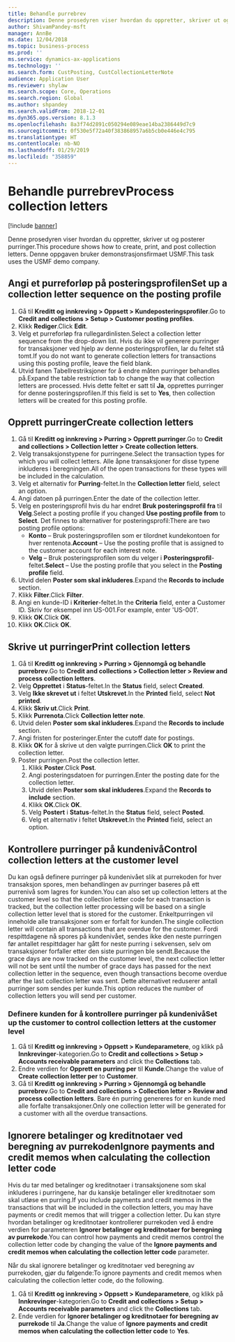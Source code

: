 ```yaml
---
title: Behandle purrebrev
description: Denne prosedyren viser hvordan du oppretter, skriver ut og posterer purringer.
author: ShivamPandey-msft
manager: AnnBe
ms.date: 12/04/2018
ms.topic: business-process
ms.prod: ''
ms.service: dynamics-ax-applications
ms.technology: ''
ms.search.form: CustPosting, CustCollectionLetterNote
audience: Application User
ms.reviewer: shylaw
ms.search.scope: Core, Operations
ms.search.region: Global
ms.author: shpandey
ms.search.validFrom: 2018-12-01
ms.dyn365.ops.version: 8.1.3
ms.openlocfilehash: 8a3f74d2891c050294e089eae14ba2386449d7c9
ms.sourcegitcommit: 0f530e5f72a40f383868957a6b5cb0e446e4c795
ms.translationtype: HT
ms.contentlocale: nb-NO
ms.lasthandoff: 01/29/2019
ms.locfileid: "358859"
---
```

# <a name="process-collection-letters"></a><span data-ttu-id="9d2db-103">Behandle purrebrev</span><span class="sxs-lookup"><span data-stu-id="9d2db-103">Process collection letters</span></span>

[!include [banner](../../includes/banner.md)]

<span data-ttu-id="9d2db-104">Denne prosedyren viser hvordan du oppretter, skriver ut og posterer purringer.</span><span class="sxs-lookup"><span data-stu-id="9d2db-104">This procedure shows how to create, print, and post collection letters.</span></span> <span data-ttu-id="9d2db-105">Denne oppgaven bruker demonstrasjonsfirmaet USMF.</span><span class="sxs-lookup"><span data-stu-id="9d2db-105">This task uses the USMF demo company.</span></span>

## <a name="set-up-a-collection-letter-sequence-on-the-posting-profile"></a><span data-ttu-id="9d2db-106">Angi et purreforløp på posteringsprofilen</span><span class="sxs-lookup"><span data-stu-id="9d2db-106">Set up a collection letter sequence on the posting profile</span></span>
1. <span data-ttu-id="9d2db-107">Gå til **Kreditt og innkreving > Oppsett > Kundeposteringsprofiler**.</span><span class="sxs-lookup"><span data-stu-id="9d2db-107">Go to **Credit and collections > Setup > Customer posting profiles**.</span></span>
2. <span data-ttu-id="9d2db-108">Klikk **Rediger**.</span><span class="sxs-lookup"><span data-stu-id="9d2db-108">Click **Edit**.</span></span>
3. <span data-ttu-id="9d2db-109">Velg et purreforløp fra rullegardinlisten.</span><span class="sxs-lookup"><span data-stu-id="9d2db-109">Select a collection letter sequence from the drop-down list.</span></span> <span data-ttu-id="9d2db-110">Hvis du ikke vil generere purringer for transaksjoner ved hjelp av denne posteringsprofilen, lar du feltet stå tomt.</span><span class="sxs-lookup"><span data-stu-id="9d2db-110">If you do not want to generate collection letters for transactions using this posting profile, leave the field blank.</span></span>  
4. <span data-ttu-id="9d2db-111">Utvid fanen Tabellrestriksjoner for å endre måten purringer behandles på.</span><span class="sxs-lookup"><span data-stu-id="9d2db-111">Expand the table restriction tab to change the way that collection letters are processed.</span></span> <span data-ttu-id="9d2db-112">Hvis dette feltet er satt til **Ja**, opprettes purringer for denne posteringsprofilen.</span><span class="sxs-lookup"><span data-stu-id="9d2db-112">If this field is set to **Yes**, then collection letters will be created for this posting profile.</span></span>  

## <a name="create-collection-letters"></a><span data-ttu-id="9d2db-113">Opprett purringer</span><span class="sxs-lookup"><span data-stu-id="9d2db-113">Create collection letters</span></span>
1. <span data-ttu-id="9d2db-114">Gå til **Kreditt og innkreving > Purring > Opprett purringer**.</span><span class="sxs-lookup"><span data-stu-id="9d2db-114">Go to **Credit and collections > Collection letter > Create collection letters**.</span></span>
2. <span data-ttu-id="9d2db-115">Velg transaksjonstypene for purringene.</span><span class="sxs-lookup"><span data-stu-id="9d2db-115">Select the transaction types for which you will collect letters.</span></span> <span data-ttu-id="9d2db-116">Alle åpne transaksjoner for disse typene inkluderes i beregningen.</span><span class="sxs-lookup"><span data-stu-id="9d2db-116">All of the open transactions for these types will be included in the calculation.</span></span>  
2. <span data-ttu-id="9d2db-117">Velg et alternativ for **Purring**-feltet.</span><span class="sxs-lookup"><span data-stu-id="9d2db-117">In the **Collection letter** field, select an option.</span></span>
3. <span data-ttu-id="9d2db-118">Angi datoen på purringen.</span><span class="sxs-lookup"><span data-stu-id="9d2db-118">Enter the date of the collection letter.</span></span>
4. <span data-ttu-id="9d2db-119">Velg en posteringsprofil hvis du har endret **Bruk posteringsprofil fra** til **Velg**.</span><span class="sxs-lookup"><span data-stu-id="9d2db-119">Select a posting profile if you changed **Use posting profile from** to **Select**.</span></span> <span data-ttu-id="9d2db-120">Det finnes to alternativer for posteringsprofil:</span><span class="sxs-lookup"><span data-stu-id="9d2db-120">There are two posting profile options:</span></span>   
   - <span data-ttu-id="9d2db-121">**Konto** – Bruk posteringsprofilen som er tilordnet kundekontoen for hver rentenota.</span><span class="sxs-lookup"><span data-stu-id="9d2db-121">**Account** – Use the posting profile that is assigned to the customer account for each interest note.</span></span>   
   - <span data-ttu-id="9d2db-122">**Velg** – Bruk posteringsprofilen som du velger i **Posteringsprofil**-feltet.</span><span class="sxs-lookup"><span data-stu-id="9d2db-122">**Select** – Use the posting profile that you select in the **Posting profile** field.</span></span>  
5. <span data-ttu-id="9d2db-123">Utvid delen **Poster som skal inkluderes**.</span><span class="sxs-lookup"><span data-stu-id="9d2db-123">Expand the **Records to include** section.</span></span>
6. <span data-ttu-id="9d2db-124">Klikk **Filter**.</span><span class="sxs-lookup"><span data-stu-id="9d2db-124">Click **Filter**.</span></span>
7. <span data-ttu-id="9d2db-125">Angi en kunde-ID i **Kriterier**-feltet.</span><span class="sxs-lookup"><span data-stu-id="9d2db-125">In the **Criteria** field, enter a Customer ID.</span></span> <span data-ttu-id="9d2db-126">Skriv for eksempel inn US-001.</span><span class="sxs-lookup"><span data-stu-id="9d2db-126">For example, enter 'US-001'.</span></span>
8. <span data-ttu-id="9d2db-127">Klikk **OK**.</span><span class="sxs-lookup"><span data-stu-id="9d2db-127">Click **OK**.</span></span>
9. <span data-ttu-id="9d2db-128">Klikk **OK**.</span><span class="sxs-lookup"><span data-stu-id="9d2db-128">Click **OK**.</span></span>

## <a name="print-collection-letters"></a><span data-ttu-id="9d2db-129">Skrive ut purringer</span><span class="sxs-lookup"><span data-stu-id="9d2db-129">Print collection letters</span></span>
1. <span data-ttu-id="9d2db-130">Gå til **Kreditt og innkreving > Purring > Gjennomgå og behandle purrebrev**.</span><span class="sxs-lookup"><span data-stu-id="9d2db-130">Go to **Credit and collections > Collection letter > Review and process collection letters**.</span></span>
2. <span data-ttu-id="9d2db-131">Velg **Opprettet** i **Status**-feltet.</span><span class="sxs-lookup"><span data-stu-id="9d2db-131">In the **Status** field, select **Created**.</span></span>
3. <span data-ttu-id="9d2db-132">Velg **Ikke skrevet ut** i feltet **Utskrevet**.</span><span class="sxs-lookup"><span data-stu-id="9d2db-132">In the **Printed** field, select **Not printed**.</span></span>
4. <span data-ttu-id="9d2db-133">Klikk **Skriv ut**.</span><span class="sxs-lookup"><span data-stu-id="9d2db-133">Click **Print**.</span></span>
5. <span data-ttu-id="9d2db-134">Klikk **Purrenota**.</span><span class="sxs-lookup"><span data-stu-id="9d2db-134">Click **Collection letter note**.</span></span>
6. <span data-ttu-id="9d2db-135">Utvid delen **Poster som skal inkluderes**.</span><span class="sxs-lookup"><span data-stu-id="9d2db-135">Expand the **Records to include** section.</span></span>
7. <span data-ttu-id="9d2db-136">Angi fristen for posteringer.</span><span class="sxs-lookup"><span data-stu-id="9d2db-136">Enter the cutoff date for postings.</span></span>
8. <span data-ttu-id="9d2db-137">Klikk **OK** for å skrive ut den valgte purringen.</span><span class="sxs-lookup"><span data-stu-id="9d2db-137">Click **OK** to print the collection letter.</span></span>
9. <span data-ttu-id="9d2db-138">Poster purringen.</span><span class="sxs-lookup"><span data-stu-id="9d2db-138">Post the collection letter.</span></span>
   1. <span data-ttu-id="9d2db-139">Klikk **Poster**.</span><span class="sxs-lookup"><span data-stu-id="9d2db-139">Click **Post**.</span></span>
   2. <span data-ttu-id="9d2db-140">Angi posteringsdatoen for purringen.</span><span class="sxs-lookup"><span data-stu-id="9d2db-140">Enter the posting date for the collection letter.</span></span>
   3. <span data-ttu-id="9d2db-141">Utvid delen **Poster som skal inkluderes**.</span><span class="sxs-lookup"><span data-stu-id="9d2db-141">Expand the **Records to include** section.</span></span>
   4. <span data-ttu-id="9d2db-142">Klikk **OK**.</span><span class="sxs-lookup"><span data-stu-id="9d2db-142">Click **OK**.</span></span>
   5. <span data-ttu-id="9d2db-143">Velg **Postert** i **Status**-feltet.</span><span class="sxs-lookup"><span data-stu-id="9d2db-143">In the **Status** field, select **Posted**.</span></span>
   6. <span data-ttu-id="9d2db-144">Velg et alternativ i feltet **Utskrevet**.</span><span class="sxs-lookup"><span data-stu-id="9d2db-144">In the **Printed** field, select an option.</span></span>

## <a name="control-collection-letters-at-the-customer-level"></a><span data-ttu-id="9d2db-145">Kontrollere purringer på kundenivå</span><span class="sxs-lookup"><span data-stu-id="9d2db-145">Control collection letters at the customer level</span></span>
<span data-ttu-id="9d2db-146">Du kan også definere purringer på kundenivået slik at purrekoden for hver transaksjon spores, men behandlingen av purringer baseres på ett purrenivå som lagres for kunden.</span><span class="sxs-lookup"><span data-stu-id="9d2db-146">You can also set up collection letters at the customer level so that the collection letter code for each transaction is tracked, but the collection letter processing will be based on a single collection letter level that is stored for the customer.</span></span> <span data-ttu-id="9d2db-147">Enkeltpurringen vil inneholde alle transaksjoner som er forfalt for kunden.</span><span class="sxs-lookup"><span data-stu-id="9d2db-147">The single collection letter will contain all transactions that are overdue for the customer.</span></span> <span data-ttu-id="9d2db-148">Fordi respittdagene nå spores på kundenivået, sendes ikke den neste purringen før antallet respittdager har gått for neste purring i sekvensen, selv om transaksjoner forfaller etter den siste purringen ble sendt.</span><span class="sxs-lookup"><span data-stu-id="9d2db-148">Because the grace days are now tracked on the customer level, the next collection letter will not be sent until the number of grace days has passed for the next collection letter in the sequence, even though transactions become overdue after the last collection letter was sent.</span></span> <span data-ttu-id="9d2db-149">Dette alternativet reduserer antall purringer som sendes per kunde.</span><span class="sxs-lookup"><span data-stu-id="9d2db-149">This option reduces the number of collection letters you will send per customer.</span></span> 

### <a name="set-up-the-customer-to-control-collection-letters-at-the-customer-level"></a><span data-ttu-id="9d2db-150">Definere kunden for å kontrollere purringer på kundenivå</span><span class="sxs-lookup"><span data-stu-id="9d2db-150">Set up the customer to control collection letters at the customer level</span></span>
1.  <span data-ttu-id="9d2db-151">Gå til **Kreditt og innkreving > Oppsett > Kundeparametere**, og klikk på **Innkrevinger**-kategorien.</span><span class="sxs-lookup"><span data-stu-id="9d2db-151">Go to **Credit and collections > Setup > Accounts receivable parameters** and click the **Collections** tab.</span></span> 
2.  <span data-ttu-id="9d2db-152">Endre verdien for **Opprett en purring per** til **Kunde**.</span><span class="sxs-lookup"><span data-stu-id="9d2db-152">Change the value of **Create collection letter per** to **Customer**.</span></span> 
3.  <span data-ttu-id="9d2db-153">Gå til **Kreditt og innkreving > Purring > Gjennomgå og behandle purrebrev**.</span><span class="sxs-lookup"><span data-stu-id="9d2db-153">Go to **Credit and collections > Collection letter > Review and process collection letters**.</span></span> <span data-ttu-id="9d2db-154">Bare én purring genereres for en kunde med alle forfalte transaksjoner.</span><span class="sxs-lookup"><span data-stu-id="9d2db-154">Only one collection letter will be generated for a customer with all the overdue transactions.</span></span>

## <a name="ignore-payments-and-credit-memos-when-calculating-the-collection-letter-code"></a><span data-ttu-id="9d2db-155">Ignorere betalinger og kreditnotaer ved beregning av purrekoden</span><span class="sxs-lookup"><span data-stu-id="9d2db-155">Ignore payments and credit memos when calculating the collection letter code</span></span>
<span data-ttu-id="9d2db-156">Hvis du tar med betalinger og kreditnotaer i transaksjonene som skal inkluderes i purringene, har du kanskje betalinger eller kreditnotaer som skal utløse en purring.</span><span class="sxs-lookup"><span data-stu-id="9d2db-156">If you include payments and credit memos in the transactions that will be included in the collection letters, you may have payments or credit memos that will trigger a collection letter.</span></span> <span data-ttu-id="9d2db-157">Du kan styre hvordan betalinger og kreditnotaer kontrollerer purrekoden ved å endre verdien for parameteren **Ignorer betalinger og kreditnotaer for beregning av purrekode**.</span><span class="sxs-lookup"><span data-stu-id="9d2db-157">You can control how payments and credit memos control the collection letter code by changing the value of the **Ignore payments and credit memos when calculating the collection letter code** parameter.</span></span> 

<span data-ttu-id="9d2db-158">Når du skal ignorere betalinger og kreditnotaer ved beregning av purrekoden, gjør du følgende:</span><span class="sxs-lookup"><span data-stu-id="9d2db-158">To ignore payments and credit memos when calculating the collection letter code, do the following.</span></span>
1. <span data-ttu-id="9d2db-159">Gå til **Kreditt og innkreving > Oppsett > Kundeparametere**, og klikk på **Innkrevinger**-kategorien.</span><span class="sxs-lookup"><span data-stu-id="9d2db-159">Go to **Credit and collections > Setup > Accounts receivable parameters** and click the **Collections** tab.</span></span> 
2. <span data-ttu-id="9d2db-160">Ende verdien for **Ignorer betalinger og kreditnotaer for beregning av purrekode** til **Ja**.</span><span class="sxs-lookup"><span data-stu-id="9d2db-160">Change the value of **Ignore payments and credit memos when calculating the collection letter code** to **Yes**.</span></span>
